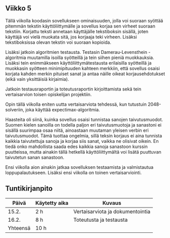 ## Viikko 5

Tällä viikolla koodasin sovellukseen ominaisuuden, jolla voi suoraan syöttää pitemmän tekstin käyttöliittymälle ja sovellus korjaa sen virheet suoraan tekstiin. Korjattu teksti annetaan käyttäjälle tekstiboksin sisällä, joten käyttäjä voi vielä muokata sitä, jos korjaaja teki virheen. Lisäksi tekstiboksissa olevan tekstin voi suoraan kopioida. 

Lisäksi jatkoin algoritmien testausta. Testasin Damerau-Levensthein  -algoritmia muutamilla isoilla syötteillä ja tein siihen pieniä muokkauksia. Lisäksi tein enimmäkseen käyttöliittymätestausta erilaisilla syötteillä ja muokkasin syötteen minimipituuden kahteen merkkiin, että sovellus osaisi korjata kahden merkin pituiset sanat ja antaa näille oikeat korjausehdotukset (eikä vain yksittäisiä kirjaimia).

Jatkoin testausraportin ja toteutusraportin kirjoittamista sekä tein vertaisarvion toisen opiskelijan projektiin.

Opin tällä viikolla eniten uutta vertaisarviota tehdessä, kun tutustuin 2048-solveriin, joka käyttää expectimax-algoritmia. 

Haasteita oli siinä, kuinka sovellus osaisi tunnistaa sanojen taivutusmuodot. Suomen kielen sanoilla on todella paljon eri taivutusmuotoja ja sanastoni ei sisällä suurimpaa osaa niitä, ainoastaan muutaman yleisen verbin eri taivutusmuodot. Tämä tuottaa ongelmia, sillä teksin korjaus ei aina tunnista kaikkia taivutettuja sanoja ja korjaa siis sanat, vaikka ne olisivat oikein. En tiedä onko mahdollista saada edes kaikkia sanoja sanastoon kurssin puutteissa, mutta ainakin tällä hetkellä käyttöliittymältä voi lisätä puuttuvan taivutetun sanan sanastoon. 

Ensi viikolla aion ainakin jatkaa sovelluksen testaamista ja valmistautua loppupalautukseen. Lisäksi ensi viikolla on toinen vertaisarviointi.


## Tuntikirjanpito

| Päivä | Käytetty aika | Kuvaus |
| ----- | ------------- | ------ |
| 15.2. | 2 h            | Vertaisarviota ja dokumentointia |
| 16.2.  | 8 h 			| Toteutusta ja testausta  |
| Yhteensä | 10 h | |   
